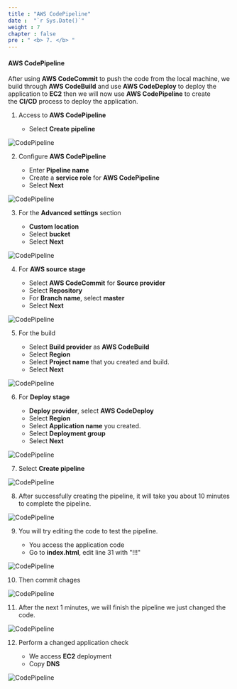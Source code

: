 ```yaml
---
title : "AWS CodePipeline"
date :  "`r Sys.Date()`" 
weight : 7
chapter : false
pre : " <b> 7. </b> "
---
```


#### AWS CodePipeline

After using **AWS CodeCommit** to push the code from the local machine, we build through **AWS CodeBuild** and use **AWS CodeDeploy** to deploy the application to **EC2** then we will now use **AWS CodePipeline** to create the **CI/CD** process to deploy the application.

1. Access to **AWS CodePipeline**
    
    - Select **Create pipeline**

![CodePipeline](/images/7/1.png)

2. Configure **AWS CodePipeline**
    
    - Enter **Pipeline name**
    - Create a **service role** for **AWS CodePipeline**
    - Select **Next**

![CodePipeline](/images/7/8.png)

3. For the **Advanced settings** section
    
    - **Custom location**
    - Select **bucket**
    - Select **Next**

![CodePipeline](/images/7/9.png)

4. For **AWS source stage**
    
    - Select **AWS CodeCommit** for **Source provider**
    - Select **Repository**
    - For **Branch name**, select **master**
    - Select **Next**

![CodePipeline](/images/7/10.png)

5. For the build
    
    - Select **Build provider** as **AWS CodeBuild**
    - Select **Region**
    - Select **Project name** that you created and build.
    - Select **Next**

![CodePipeline](/images/7/2.png)

6. For **Deploy stage**
    
    - **Deploy provider**, select **AWS CodeDeploy**
    - Select **Region**
    - Select **Application name** you created.
    - Select **Deployment group**
    - Select **Next**

![CodePipeline](/images/7/11.png)

7. Select **Create pipeline**

![CodePipeline](/images/7/12.png)

8. After successfully creating the pipeline, it will take you about 10 minutes to complete the pipeline.

![CodePipeline](/images/7/3.png)

9. You will try editing the code to test the pipeline.
    
    - You access the application code
    - Go to **index.html**, edit line 31 with "!!!"

![CodePipeline](/images/7/4.png)


10. Then commit chages

![CodePipeline](/images/7/5.png)

11. After the next 1 minutes, we will finish the pipeline we just changed the code.

![CodePipeline](/images/7/6.png)

12. Perform a changed application check
    
    - We access **EC2** deployment
    - Copy **DNS**

![CodePipeline](/images/7/7.png)